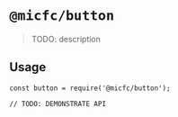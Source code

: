 # `@micfc/button`

> TODO: description

## Usage

```
const button = require('@micfc/button');

// TODO: DEMONSTRATE API
```
